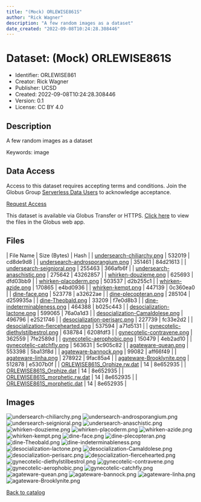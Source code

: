 ```yaml
---
title: "(Mock) ORLEWISE861S"
author: "Rick Wagner"
description: "A few random images as a dataset"
date_created: "2022-09-08T10:24:28.308446"
---
```

# Dataset: (Mock) ORLEWISE861S
- Identifier: ORLEWISE861
- Creator: Rick Wagner
- Publisher: UCSD
- Created: 2022-09-08T10:24:28.308446
- Version: 0.1
- License: CC BY 4.0
## Description
A few random images as a dataset

Keywords: image
## Data Access

Access to this dataset requires accepting terms and conditions. Join the Globus Group [Serverless Data Users](https://app.globus.org/groups/260da91f-3496-11ed-b941-972795fc9504) to acknowledge acceptance.

[Request Access](https://app.globus.org/groups/260da91f-3496-11ed-b941-972795fc9504/join)

This dataset is available via Globus Transfer or HTTPS.
[Click here](https://app.globus.org/file-manager?origin_id=527fe9c0-5782-4a2a-a097-ea2f06fe68ab&origin_path=/allusers/ORLEWISE861/) to view the files in the Globus web app.

## Files

| File Name | Size (Bytes) | Hash |
| [undersearch-chiliarchy.png](https://g-079c7d.ca528.03c0.data.globus.org/allusers/ORLEWISE861/undersearch-chiliarchy.png) | 532019 | cd8de9d8 |
| [undersearch-androsporangium.png](https://g-079c7d.ca528.03c0.data.globus.org/allusers/ORLEWISE861/undersearch-androsporangium.png) | 351461 | 84d21613 |
| [undersearch-seignioral.png](https://g-079c7d.ca528.03c0.data.globus.org/allusers/ORLEWISE861/undersearch-seignioral.png) | 255463 | 366afb6f |
| [undersearch-anaschistic.png](https://g-079c7d.ca528.03c0.data.globus.org/allusers/ORLEWISE861/undersearch-anaschistic.png) | 275642 | 43262857 |
| [whirken-douzieme.png](https://g-079c7d.ca528.03c0.data.globus.org/allusers/ORLEWISE861/whirken-douzieme.png) | 625693 | dfd03bb9 |
| [whirken-placoderm.png](https://g-079c7d.ca528.03c0.data.globus.org/allusers/ORLEWISE861/whirken-placoderm.png) | 503537 | d2b255c1 |
| [whirken-azide.png](https://g-079c7d.ca528.03c0.data.globus.org/allusers/ORLEWISE861/whirken-azide.png) | 170865 | e4bd0936 |
| [whirken-kempt.png](https://g-079c7d.ca528.03c0.data.globus.org/allusers/ORLEWISE861/whirken-kempt.png) | 447139 | 0c360ea0 |
| [dine-face.png](https://g-079c7d.ca528.03c0.data.globus.org/allusers/ORLEWISE861/dine-face.png) | 523778 | a32622ae |
| [dine-plecopteran.png](https://g-079c7d.ca528.03c0.data.globus.org/allusers/ORLEWISE861/dine-plecopteran.png) | 285104 | d259935a |
| [dine-Theobald.png](https://g-079c7d.ca528.03c0.data.globus.org/allusers/ORLEWISE861/dine-Theobald.png) | 33209 | f7e0d8b3 |
| [dine-indeterminableness.png](https://g-079c7d.ca528.03c0.data.globus.org/allusers/ORLEWISE861/dine-indeterminableness.png) | 464388 | b025c443 |
| [desocialization-lactone.png](https://g-079c7d.ca528.03c0.data.globus.org/allusers/ORLEWISE861/desocialization-lactone.png) | 599065 | 76a0a1d3 |
| [desocialization-Camaldolese.png](https://g-079c7d.ca528.03c0.data.globus.org/allusers/ORLEWISE861/desocialization-Camaldolese.png) | 496796 | e2521746 |
| [desocialization-perisarc.png](https://g-079c7d.ca528.03c0.data.globus.org/allusers/ORLEWISE861/desocialization-perisarc.png) | 227739 | fc33e2d2 |
| [desocialization-fiercehearted.png](https://g-079c7d.ca528.03c0.data.globus.org/allusers/ORLEWISE861/desocialization-fiercehearted.png) | 537594 | a71d5131 |
| [gynecotelic-diethylstilbestrol.png](https://g-079c7d.ca528.03c0.data.globus.org/allusers/ORLEWISE861/gynecotelic-diethylstilbestrol.png) | 638784 | 6208fdf3 |
| [gynecotelic-contravene.png](https://g-079c7d.ca528.03c0.data.globus.org/allusers/ORLEWISE861/gynecotelic-contravene.png) | 362559 | 7fe2589d |
| [gynecotelic-aerophobic.png](https://g-079c7d.ca528.03c0.data.globus.org/allusers/ORLEWISE861/gynecotelic-aerophobic.png) | 150479 | 4eb2ad10 |
| [gynecotelic-catchfly.png](https://g-079c7d.ca528.03c0.data.globus.org/allusers/ORLEWISE861/gynecotelic-catchfly.png) | 563631 | 5c905c82 |
| [agateware-quean.png](https://g-079c7d.ca528.03c0.data.globus.org/allusers/ORLEWISE861/agateware-quean.png) | 553398 | 5ba13f8d |
| [agateware-bannock.png](https://g-079c7d.ca528.03c0.data.globus.org/allusers/ORLEWISE861/agateware-bannock.png) | 99082 | aff66f49 |
| [agateware-linha.png](https://g-079c7d.ca528.03c0.data.globus.org/allusers/ORLEWISE861/agateware-linha.png) | 278922 | 9fac85a4 |
| [agateware-Brooklynite.png](https://g-079c7d.ca528.03c0.data.globus.org/allusers/ORLEWISE861/agateware-Brooklynite.png) | 512878 | e5307b0f |
| [ORLEWISE861S_Orphize.rw.dat](https://g-079c7d.ca528.03c0.data.globus.org/allusers/ORLEWISE861/ORLEWISE861S_Orphize.rw.dat) | 14 | 8e652935 |
| [ORLEWISE861S_Orphize.dat](https://g-079c7d.ca528.03c0.data.globus.org/allusers/ORLEWISE861/ORLEWISE861S_Orphize.dat) | 14 | 8e652935 |
| [ORLEWISE861S_morphetic.rw.dat](https://g-079c7d.ca528.03c0.data.globus.org/allusers/ORLEWISE861/ORLEWISE861S_morphetic.rw.dat) | 14 | 8e652935 |
| [ORLEWISE861S_morphetic.dat](https://g-079c7d.ca528.03c0.data.globus.org/allusers/ORLEWISE861/ORLEWISE861S_morphetic.dat) | 14 | 8e652935 |

## Images
![undersearch-chiliarchy.png](https://g-079c7d.ca528.03c0.data.globus.org/allusers/ORLEWISE861/undersearch-chiliarchy.png) ![undersearch-androsporangium.png](https://g-079c7d.ca528.03c0.data.globus.org/allusers/ORLEWISE861/undersearch-androsporangium.png) ![undersearch-seignioral.png](https://g-079c7d.ca528.03c0.data.globus.org/allusers/ORLEWISE861/undersearch-seignioral.png) ![undersearch-anaschistic.png](https://g-079c7d.ca528.03c0.data.globus.org/allusers/ORLEWISE861/undersearch-anaschistic.png) ![whirken-douzieme.png](https://g-079c7d.ca528.03c0.data.globus.org/allusers/ORLEWISE861/whirken-douzieme.png) ![whirken-placoderm.png](https://g-079c7d.ca528.03c0.data.globus.org/allusers/ORLEWISE861/whirken-placoderm.png) ![whirken-azide.png](https://g-079c7d.ca528.03c0.data.globus.org/allusers/ORLEWISE861/whirken-azide.png) ![whirken-kempt.png](https://g-079c7d.ca528.03c0.data.globus.org/allusers/ORLEWISE861/whirken-kempt.png) ![dine-face.png](https://g-079c7d.ca528.03c0.data.globus.org/allusers/ORLEWISE861/dine-face.png) ![dine-plecopteran.png](https://g-079c7d.ca528.03c0.data.globus.org/allusers/ORLEWISE861/dine-plecopteran.png) ![dine-Theobald.png](https://g-079c7d.ca528.03c0.data.globus.org/allusers/ORLEWISE861/dine-Theobald.png) ![dine-indeterminableness.png](https://g-079c7d.ca528.03c0.data.globus.org/allusers/ORLEWISE861/dine-indeterminableness.png) ![desocialization-lactone.png](https://g-079c7d.ca528.03c0.data.globus.org/allusers/ORLEWISE861/desocialization-lactone.png) ![desocialization-Camaldolese.png](https://g-079c7d.ca528.03c0.data.globus.org/allusers/ORLEWISE861/desocialization-Camaldolese.png) ![desocialization-perisarc.png](https://g-079c7d.ca528.03c0.data.globus.org/allusers/ORLEWISE861/desocialization-perisarc.png) ![desocialization-fiercehearted.png](https://g-079c7d.ca528.03c0.data.globus.org/allusers/ORLEWISE861/desocialization-fiercehearted.png) ![gynecotelic-diethylstilbestrol.png](https://g-079c7d.ca528.03c0.data.globus.org/allusers/ORLEWISE861/gynecotelic-diethylstilbestrol.png) ![gynecotelic-contravene.png](https://g-079c7d.ca528.03c0.data.globus.org/allusers/ORLEWISE861/gynecotelic-contravene.png) ![gynecotelic-aerophobic.png](https://g-079c7d.ca528.03c0.data.globus.org/allusers/ORLEWISE861/gynecotelic-aerophobic.png) ![gynecotelic-catchfly.png](https://g-079c7d.ca528.03c0.data.globus.org/allusers/ORLEWISE861/gynecotelic-catchfly.png) ![agateware-quean.png](https://g-079c7d.ca528.03c0.data.globus.org/allusers/ORLEWISE861/agateware-quean.png) ![agateware-bannock.png](https://g-079c7d.ca528.03c0.data.globus.org/allusers/ORLEWISE861/agateware-bannock.png) ![agateware-linha.png](https://g-079c7d.ca528.03c0.data.globus.org/allusers/ORLEWISE861/agateware-linha.png) ![agateware-Brooklynite.png](https://g-079c7d.ca528.03c0.data.globus.org/allusers/ORLEWISE861/agateware-Brooklynite.png) 

[Back to catalog](./)

